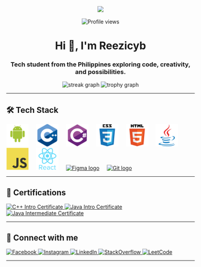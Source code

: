 




<div align="center">
  <img height="150" src="https://media.giphy.com/media/M9gbBd9nbDrOTu1Mqx/giphy.gif" />
</div>

<p align="center">
  <img src="https://komarev.com/ghpvc/?username=reezicyb&label=Profile%20views&color=0e75b6&style=flat" alt="Profile views" />
</p>

<h1 align="center">Hi 👋, I'm Reezicyb</h1>
<h3 align="center">Tech student from the Philippines exploring code, creativity, and possibilities.</h3>

<div align="center">
  <img src="https://streak-stats.demolab.com?user=reezicyb&locale=en&mode=daily&theme=dracula&hide_border=false&border_radius=5&order=3" height="150" alt="streak graph"  />
  <img src="https://github-profile-trophy.vercel.app?username=reezicyb&theme=dracula&column=-1&row=1&margin-w=8&margin-h=8&no-bg=false&no-frame=false&order=4" height="150" alt="trophy graph"  />
</div>

---

## 🛠 Tech Stack
<div align="left">
  <a href="https://developer.android.com" target="_blank"><img src="https://raw.githubusercontent.com/devicons/devicon/master/icons/android/android-original-wordmark.svg" height="60" alt="Android logo" /></a>
  <img width="12" />
  <a href="https://www.w3schools.com/cpp/" target="_blank"><img src="https://raw.githubusercontent.com/devicons/devicon/master/icons/cplusplus/cplusplus-original.svg" height="60" alt="C++ logo" /></a>
  <img width="12" />
  <a href="https://www.w3schools.com/cs/" target="_blank"><img src="https://raw.githubusercontent.com/devicons/devicon/master/icons/csharp/csharp-original.svg" height="60" alt="C# logo" /></a>
  <img width="12" />
  <a href="https://www.w3schools.com/css/" target="_blank"><img src="https://raw.githubusercontent.com/devicons/devicon/master/icons/css3/css3-original-wordmark.svg" height="60" alt="CSS3 logo" /></a>
  <img width="12" />
  <a href="https://www.w3.org/html/" target="_blank"><img src="https://raw.githubusercontent.com/devicons/devicon/master/icons/html5/html5-original-wordmark.svg" height="60" alt="HTML5 logo" /></a>
  <img width="12" />
  <a href="https://www.java.com" target="_blank"><img src="https://raw.githubusercontent.com/devicons/devicon/master/icons/java/java-original.svg" height="60" alt="Java logo" /></a>
  <img width="12" />
  <a href="https://developer.mozilla.org/en-US/docs/Web/JavaScript" target="_blank"><img src="https://raw.githubusercontent.com/devicons/devicon/master/icons/javascript/javascript-original.svg" height="60" alt="JavaScript logo" /></a>
  <img width="12" />
  <a href="https://reactjs.org/" target="_blank"><img src="https://raw.githubusercontent.com/devicons/devicon/master/icons/react/react-original-wordmark.svg" height="60" alt="React logo" /></a>
  <img width="12" />
  <a href="https://www.figma.com/" target="_blank"><img src="https://www.vectorlogo.zone/logos/figma/figma-icon.svg" height="60" alt="Figma logo" /></a>
  <img width="12" />
  <a href="https://git-scm.com/" target="_blank"><img src="https://www.vectorlogo.zone/logos/git-scm/git-scm-icon.svg" height="60" alt="Git logo" /></a>
</div>

---

## 📜 Certifications

<p align="left">
  <a href="https://www.sololearn.com/certificates/CC-WQPRE5IJ" target="_blank">
    <img src="https://img.shields.io/static/v1?label=SoloLearn&message=CPP%20Intro&color=282a36&logo=sololearn&logoColor=0abf53&style=for-the-badge" height="60"  alt="C++ Intro Certificate" />
  </a>
  <a href="https://www.sololearn.com/certificates/CC-1V3V8UI2" target="_blank">
    <img src="https://img.shields.io/static/v1?label=SoloLearn&message=Java%20Intro&color=282a36&logo=sololearn&logoColor=0abf53&style=for-the-badge" height="60" alt="Java Intro Certificate" />
  </a>
  <a href="https://www.sololearn.com/certificates/CC-XKTAY3BY" target="_blank">
    <img src="https://img.shields.io/static/v1?label=SoloLearn&message=Java%20Intermediate&color=282a36&logo=sololearn&logoColor=0abf53&style=for-the-badge" height="60" alt="Java Intermediate Certificate" />
  </a>
</p>

---

## 🔗 Connect with me

<p align="left">
  <a href="https://facebook.com/raiko.rebucas" target="_blank">
    <img src="https://img.shields.io/static/v1?message=Facebook&logo=facebook&label=&color=282a36&logoColor=4267B2&style=for-the-badge" height="35" alt="Facebook" />
  </a>
  <a href="https://instagram.com/rrj.aeiuo" target="_blank">
    <img src="https://img.shields.io/static/v1?message=Instagram&logo=instagram&label=&color=282a36&logoColor=E4405F&style=for-the-badge" height="35" alt="Instagram" />
  </a>
  <a href="https://www.linkedin.com/in/raiko-estrada-14aa2b2b6/" target="_blank">
    <img src="https://img.shields.io/static/v1?message=LinkedIn&logo=linkedin&label=&color=282a36&logoColor=0A66C2&style=for-the-badge" height="35" alt="LinkedIn" />
  </a>
  <a href="https://stackoverflow.com/users/31437362/raiko-estrada" target="_blank">
    <img src="https://img.shields.io/static/v1?message=StackOverflow&logo=stackoverflow&label=&color=282a36&logoColor=FE7A16&style=for-the-badge" height="35" alt="StackOverflow" />
  </a>
  <a href="https://leetcode.com/u/Reezi/" target="_blank">
    <img src="https://img.shields.io/static/v1?message=LeetCode&logo=leetcode&label=&color=282a36&logoColor=FFA116&style=for-the-badge" height="35" alt="LeetCode" />
  </a>
</p>

---

